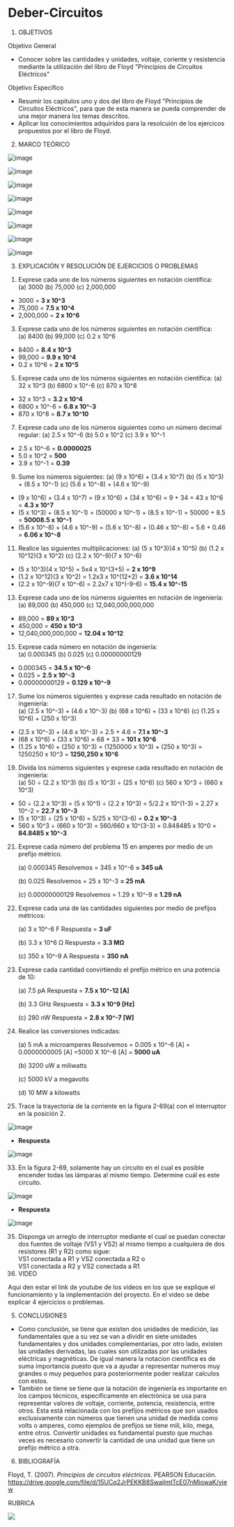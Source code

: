# Deber-Circuitos


1. OBJETIVOS

Objetivo General

* Conocer sobre las cantidades y unidades, voltaje, coriente y resistencia mediante la utilización del libro de Floyd "Principios de Circuitos Eléctricos"

Objetivo Específico

* Resumir los capitulos uno y dos del libro de Floyd "Principios de Circuitos Eléctricos", para que de esta manera se pueda comprender de una mejor manera los temas descritos.
* Aplicar los conocimientos adquiridos para la resolcuión de los ejercicos propuestos por el libro de Floyd.

2. MARCO TEÓRICO

![image](https://user-images.githubusercontent.com/93734334/141020868-4bc67c43-283b-44c9-a0a7-08fe9a2996d7.png)

![image](https://user-images.githubusercontent.com/93734334/140838594-f8d7e4fb-33dd-4779-8a86-5f18053a194c.png)

![image](https://user-images.githubusercontent.com/93734334/140844928-4503f18d-196f-493e-b910-f662490b137c.png)

![image](https://user-images.githubusercontent.com/93734334/140847166-ea3eff6d-f011-4bf4-981a-e3cc4e19cabd.png)

![image](https://user-images.githubusercontent.com/93733175/141224046-fe15b4cc-9204-46b8-95a6-537b7c409ed3.png)

![image](https://user-images.githubusercontent.com/93733175/141259452-d88af46e-b521-4825-b622-3d0c2ffa17d2.png)

![image](https://user-images.githubusercontent.com/93733175/141258248-57fd6070-f4ba-428a-ab22-38c22f896753.png)

![image](https://user-images.githubusercontent.com/93733175/141259156-6c0687dc-b3c5-4569-a0b8-f419acb582e8.png)



3. EXPLICACIÓN Y RESOLUCIÓN DE EJERCICIOS O PROBLEMAS

1) Exprese cada uno de los números siguientes en notación científica:                                                                                                                
  (a) 3000  (b) 75,000  (c) 2,000,000 
	
* 3000 = **3 x 10^3**
* 75,000 = **7.5 x 10^4**
* 2,000,000 = **2 x 10^6**	
	
3. Exprese cada uno de los números siguientes en notación científica:                                                                                                                 
(a) 8400 (b) 99,000 (c) 0.2 x 10^6

* 8400 = **8.4 x 10^3**
* 99,000 = **9.9 x 10^4**
* 0.2 x 10^6 = **2 x 10^5**

5. Exprese cada uno de los números siguientes en notación científica:                                                                                                              (a) 32 x 10^3 (b) 6800 x 10^-6 (c) 870 x 10^8 

* 32 x 10^3 = **3.2 x 10^4**
* 6800 x 10^-6 = **6.8 x 10^-3**
* 870 x 10^8 = **8.7 x 10^10**

7. Exprese cada uno de los números siguientes como un número decimal regular:                                                                                                      (a) 2.5 x 10^-6 (b) 5.0 x 10^2 (c) 3.9 x 10^-1

* 2.5 x 10^-6 = **0.0000025**
* 5.0 x 10^2 = **500**
* 3.9 x 10^-1 = **0.39**

9. Sume los números siguientes:                                                                                                                                                    (a) (9 x 10^6) + (3.4 x 10^7) (b) (5 x 10^3) + (8.5 x 10^-1) (c) (5.6 x 10^-8) + (4.6 x 10^-9)

* (9 x 10^6) + (3.4 x 10^7) = (9 x 10^6) + (34 x 10^6) = 9 + 34 = 43 x 10^6 = **4.3 x 10^7**
* (5 x 10^3) + (8.5 x 10^-1) = (50000 x 10^-1) + (8.5 x 10^-1) = 50000 + 8.5 = **50008.5 x 10^-1**
* (5.6 x 10^-8) + (4.6 x 10^-9) = (5.6 x 10^-8) + (0.46 x 10^-8) = 5.6 + 0.46 = **6.06 x 10^-8**

11. Realice las siguientes multiplicaciones:                                                                                                                                        (a) (5 x 10^3)(4 x 10^5) (b) (1.2 x 10^12)(3 x 10^2) (c) (2.2 x 10^-9)(7 x 10^-6)

* (5 x 10^3)(4 x 10^5) = 5x4 x 10^(3+5) = **2 x 10^9**
* (1.2 x 10^12)(3 x 10^2) = 1.2x3 x 10^(12+2) = **3.6 x 10^14**
* (2.2 x 10^-9)(7 x 10^-6) = 2.2x7 x 10^(-9-6) = **15.4 x 10^-15**

13. Exprese cada uno de los números siguientes en notación de ingeniería:                                                                                                         
(a) 89,000 (b) 450,000 (c) 12,040,000,000,000

* 89,000 = **89 x 10^3**
* 450,000 = **450 x 10^3**
* 12,040,000,000,000 = **12.04 x 10^12**

15. Exprese cada número en notación de ingeniería:                                                                                                                                 
(a) 0.000345 (b) 0.025 (c) 0.00000000129

* 0.000345 = **34.5 x 10^-6**
* 0.025 = **2.5 x 10^-3**
* 0.00000000129 = **0.129 x 10^-9**

17. Sume los números siguientes y exprese cada resultado en notación de ingeniería:                                                                                         
(a) (2.5 x 10^-3) + (4.6 x 10^-3) (b) (68 x 10^6) + (33 x 10^6) (c) (1.25 x 10^6) + (250 x 10^3)

* (2.5 x 10^-3) + (4.6 x 10^-3) = 2.5 + 4.6 = **7.1 x 10^-3**
* (68 x 10^6) + (33 x 10^6) = 68 + 33 = **101 x 10^6**
* (1.25 x 10^6) + (250 x 10^3) = (1250000 x 10^3) + (250 x 10^3) = 1250250 x 10^3 = **1250,250 x 10^6**

19. Divida los números siguientes y exprese cada resultado en notación de ingeniería:                                                                                       
(a) 50 ÷ (2.2 x 10^3) (b) (5 x 10^3) ÷ (25 x 10^6) (c) 560 x 10^3 ÷ (660 x 10^3)

* 50 ÷ (2.2 x 10^3) = (5 x 10^1) ÷ (2.2 x 10^3) = 5/2.2 x 10^(1-3) = 2.27 x 10^-2 = **22.7 x 10^-3**
* (5 x 10^3) ÷ (25 x 10^6) = 5/25 x 10^(3-6) = **0.2 x 10^-3**
* 560 x 10^3 ÷ (660 x 10^3) = 560/660 x 10^(3-3) = 0.848485 x 10^0 = **84.8485 x 10^-3**

21. Exprese cada número del problema 15 en amperes por medio de un prefijo métrico.

    (a) 0.000345
     Resolvemos = 345 x 10^-6
     **= 345 uA**
             
    (b) 0.025
    Resolvemos = 25 x 10^-3
    **= 25 mA**
    
    (c) 0.00000000129
    Resolvemos = 1.29 x 10^-9
    **= 1.29 nA**
    	      
23. Exprese cada una de las cantidades siguientes por medio de prefijos métricos:

    (a) 3 x 10^-6 F
     Respuesta = **3  uF**
     
    (b) 3.3 x 10^6 Ω
    Respuesta = **3.3 MΩ**
    
    (c) 350 x 10^-9 A
    Respuesta = **350 nA**
    
25. Exprese cada cantidad convirtiendo el prefijo métrico en una potencia de 10:

    (a) 7.5 pA
    Respuesta = **7.5 x 10^-12 [A]**
    
    (b) 3.3 GHz
    Respuesta = **3.3 x 10^9 [Hz]**
    
    (c) 280 nW
    Respuesta = **2.8 x 10^-7 [W]**
    
27. Realice las conversiones indicadas:

    (a) 5 mA a microamperes 
    Resolvemos = 0.005 x 10^-6 [A]
    = 0.0000000005 [A]
    =5000 X 10^-6 [A]
    = **5000 uA**
    
    	
    (b) 3200 uW a miliwatts
    
    (c) 5000 kV a megavolts
    
    (d) 10 MW a kilowatts 
	      
		


31. Trace la trayectoria de la corriente en la figura 2-69(a) con el interruptor en la posición 2.

![image](https://user-images.githubusercontent.com/93734334/141009051-447953a4-8386-4953-a4d0-14b9c7637c64.png)

* **Respuesta**

![image](https://user-images.githubusercontent.com/93734334/141008456-e445a164-fd66-4583-8937-ccbf4899ac4b.png)

33. En la figura 2-69, solamente hay un circuito en el cual es posible encender todas las lámparas al mismo tiempo. Determine cuál es este circuito.

![image](https://user-images.githubusercontent.com/93734334/141009051-447953a4-8386-4953-a4d0-14b9c7637c64.png)

* **Respuesta**

![image](https://user-images.githubusercontent.com/93734334/141009693-c51304e3-03ee-4875-88c2-c60a0179a15e.png)

35. Disponga un arreglo de interruptor mediante el cual se puedan conectar dos fuentes de voltaje (VS1 y VS2) al mismo tiempo a cualquiera de dos resistores (R1 y R2) como sigue:                                                                                                                                                                       
VS1 conectada a R1 y VS2 conectada a R2                                                                                                                                      o                                                                                                                                                                           
VS1 conectada a R2 y VS2 conectada a R1
4. VIDEO

Aqui den estar el link de youtube de los videos en los que se explique el funcionamiento y la implementación del proyecto.
En el video se debe explicar 4 ejercicios o problemas.


5. CONCLUSIONES

* Como conclusión, se tiene que existen dos unidades de medición, las fundamentales que a su vez se van a dividir en siete unidades fundamentales y dos unidades complementarias, por otro lado, existen las unidades derivadas, las cuales son utilizadas por las unidades eléctricas y magnéticas. De igual manera la notacion científica es de suma importancia puesto que va a ayudar a representar numeros muy grandes o muy pequeños para posteriormente poder realizar calculos con estos.
* También se tiene se tiene que la notación de ingeniería es importante en los campos técnicos, específicamente en electrónica se usa para representar valores de voltaje, corriente, potencia, resistencia, entre otros. Esta está relacionada con los prefijos métricos que son usados exclusivamente con números que tienen una unidad de medida como volts o amperes, como ejemplos de prefijos se tiene mili, kilo, mega, entre otros. Convertir unidades es fundamental puesto que muchas veces es necesario convertir la cantidad de una unidad que tiene un prefijo métrico a otra. 

6. BIBLIOGRAFÍA

Floyd, T. (2007). *Principios de circuitos eléctricos*. PEARSON Educación. https://drive.google.com/file/d/15UCq2JrPEKKB8SwajlmtTcE07nMiowaK/view

RUBRICA

![](https://github.com/doalulema/InformeTarea/blob/main/Tarea.png)
